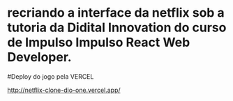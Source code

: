 # recriando a interface da netflix sob a tutoria da Didital Innovation do curso de Impulso Impulso React Web Developer.

#Deploy do jogo pela VERCEL

http://netflix-clone-dio-one.vercel.app/
